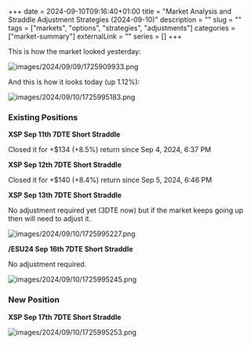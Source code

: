 +++ 
date = 2024-09-10T09:16:40+01:00
title = "Market Analysis and Straddle Adjustment Strategies (2024-09-10)"
description = ""
slug = ""
tags = ["markets", "options", "strategies", "adjustments"]
categories = ["market-summary"]
externalLink = ""
series = []
+++

This is how the market looked yesterday:

![images/2024/09/09/1725909933.png](/images/2024/09/09/1725909933.png)

And this is how it looks today (up 1.12%):

![images/2024/09/10/1725995183.png](/images/2024/09/10/1725995183.png)

### Existing Positions

**XSP Sep 11th 7DTE Short Straddle**

Closed it for +$134 (+8.5%) return since Sep 4, 2024, 6:37 PM

**XSP Sep 12th 7DTE Short Straddle**

Closed it for +$140 (+8.4%) return since Sep 5, 2024, 6:46 PM

**XSP Sep 13th 7DTE Short Straddle**

No adjustment required yet (3DTE now) but if the market keeps going up then will need to adjust it.

![images/2024/09/10/1725995227.png](/images/2024/09/10/1725995227.png)

**/ESU24 Sep 16th 7DTE Short Straddle**

No adjustment required. 

![images/2024/09/10/1725995245.png](/images/2024/09/10/1725995245.png)

### New Position

**XSP Sep 17th 7DTE Short Straddle**

![images/2024/09/10/1725995253.png](/images/2024/09/10/1725995253.png)
